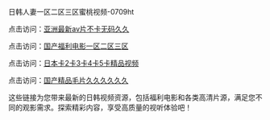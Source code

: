 日韩人妻一区二区三区蜜桃视频-0709ht

点击访问：<a href="https://heiliaozj3tjd.pages.dev">亚洲最新av片不卡无码久久</a>

点击访问：<a href="https://heiliaoe8ajia.pages.dev">国产福利电影一区二区三区</a>

点击访问：<a href="https://heiliaoxqkkct.pages.dev">日本卡2卡3卡4卡5卡精品视频</a>

点击访问：<a href="https://heiliaoxwd5i8.pages.dev">国产精品毛片久久久久久久</a>

这些链接为您带来最新的日韩视频资源，包括福利电影和各类高清片源，满足您不同的观影需求。探索精彩内容，享受高质量的视听体验吧！


<span style="display:none;">[Canonical link](https://github.com/thuoc20250709/thuoc6 ）</span>
